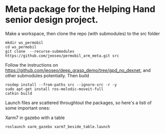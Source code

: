 # Meta package for the Helping Hand senior design project.

Make a workspace, then clone the repo (with submodules) to the src folder
```
mkdir ws_permobil
cd ws_permobil
git clone  --recurse-submodules https://github.com/jeoseo/permobil_arm_meta.git src
```
Follow the instructions on https://github.com/jeoseo/deep_grasp_demo/tree/gpd_no_dexnet, and other submodules potentially.
Then build
```
rosdep install --from-paths src --ignore-src -r -y
sudo apt-get install ros-melodic-moveit-full
catkin build
```

Launch files are scattered throughtout the packages, so here's a listi of some important ones:

Xarm7 in gazebo with a table
```
roslaunch xarm_gazebo xarm7_beside_table.launch
```
